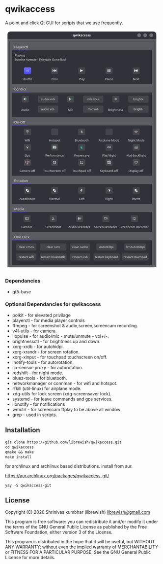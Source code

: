 # qwikaccess
A point and click Qt GUI for scripts that we use frequently.

<img src="qwikaccess.png" width="500">

### Dependancies
* qt5-base

### Optional Dependancies for qwikaccess
* polkit - for elevated privilage
* playerctl - for media player controls
* ffmpeg - for screenshot & audio,screen,screencam recording.
* v4l-utils - for camera.
* libpulse - for audio/mic - mute/unmute - vol+/-.
* brightnessctl - for brightness up and down.
* xorg-xrdb - for autohidpi.
* xorg-xrandr - for screen rotation.
* xorg-xinput - for touchpad touchscreen on/off.
* inotify-tools - for autorotation.
* iio-sensor-proxy - for autorotation.
* redshift - for night mode.
* bluez-tools  - for bluetooth.
* networkmanager or connman - for wifi and hotspot.
* rfkill (util-linux) for airplane mode.
* xdg-utils for lock screen (xdg-screensaver lock).
* systemd - for leave commands and gps services. 
* libnotify - for notifications
* wmctrl - for screencam ffplay to be above all window
* grep - used in scripts.

## Installation
```
git clone https://github.com/librewish/qwikaccess.git
cd qwikaccess
qmake && make
make install
```

for archlinux and archlinux based distributions.
install from aur.

https://aur.archlinux.org/packages/qwikaccess-git/

```
yay -S qwikaccess-git
```



## License

Copyright (C) 2020 Shrinivas kumbhar (librewish) librewish@gmail.com

This program is free software: you can redistribute it and/or modify it under the terms of the GNU General Public License as published by the Free Software Foundation, either version 3 of the License.

This program is distributed in the hope that it will be useful, but WITHOUT ANY WARRANTY; without even the implied warranty of MERCHANTABILITY or FITNESS FOR A PARTICULAR PURPOSE. See the GNU General Public License for more details.
